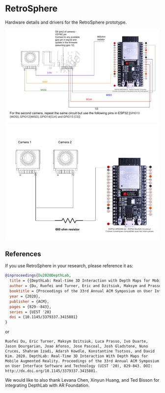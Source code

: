 # RetroSphere

Hardware details and drivers for the RetroSphere prototype.

![Circuit diagaram for pixart camera](images/pin_diagaram_ESP32_pixart.jpg)
![Two camera circuit diagram](images/two_camera_connection.jpg)

## References

If you use RetroSphere in your research, please reference it as:

```bibtex
@inproceedings{Du2020DepthLab,
  title = {{DepthLab: Real-time 3D Interaction with Depth Maps for Mobile Augmented Reality}},
  author = {Du, Ruofei and Turner, Eric and Dzitsiuk, Maksym and Prasso, Luca and Duarte, Ivo and Dourgarian, Jason and Afonso, Joao and Pascoal, Jose and Gladstone, Josh and Cruces, Nuno and Izadi, Shahram and Kowdle, Adarsh and Tsotsos, Konstantine and Kim, David},
  booktitle = {Proceedings of the 33rd Annual ACM Symposium on User Interface Software and Technology},
  year = {2020},
  publisher = {ACM},
  pages = {829--843},
  series = {UIST '20}
  doi = {10.1145/3379337.3415881}
}
```

or

```
Ruofei Du, Eric Turner, Maksym Dzitsiuk, Luca Prasso, Ivo Duarte, Jason Dourgarian, Joao Afonso, Jose Pascoal, Josh Gladstone, Nuno Cruces, Shahram Izadi, Adarsh Kowdle, Konstantine Tsotsos, and David Kim. 2020. DepthLab: Real-Time 3D Interaction With Depth Maps for Mobile Augmented Reality. Proceedings of the 33rd Annual ACM Symposium on User Interface Software and Technology (UIST '20), 829-843. DOI: http://dx.doi.org/10.1145/3379337.3415881.
```

We would like to also thank Levana Chen, Xinyun Huang, and Ted Bisson for
integrating DepthLab with AR Foundation.
